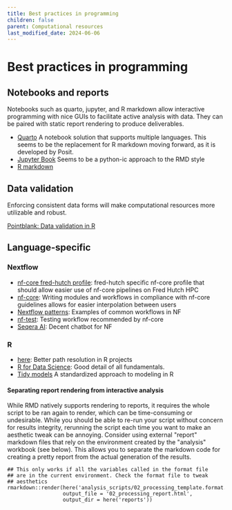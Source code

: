 ```yaml
---
title: Best practices in programming
children: false
parent: Computational resources
last_modified_date: 2024-06-06
---
```


# Best practices in programming

## Notebooks and reports

Notebooks such as quarto, jupyter, and R markdown allow interactive programming with nice GUIs to facilitate active analysis with data. They can be paired with static report rendering to produce deliverables.

- [Quarto](https://quarto.org/) A notebook solution that supports multiple languages. This seems to be the replacement for R markdown moving forward, as it is developed by Posit. 
- [Jupyter Book](https://jupyterbook.org/en/stable/intro.html) Seems to be a python-ic approach to the RMD style
- [R markdown](https://rmarkdown.rstudio.com/) 

## Data validation

Enforcing consistent data forms will make computational resources more utilizable and robust.

[Pointblank: Data validation in R](https://github.com/rstudio/pointblank)

## Language-specific

### Nextflow

- [nf-core fred-hutch profile](https://github.com/nf-core/configs/blob/master/docs/fred_hutch.md): fred-hutch specific nf-core profile that should allow easier use of nf-core pipelines on Fred Hutch HPC 
- [nf-core](https://nf-co.re/docs/): Writing modules and workflows in compliance with nf-core guidelines allows for easier interpolation between users
- [Nextflow patterns](https://nextflow-io.github.io/patterns/): Examples of common workflows in NF
- [nf-test](https://www.nf-test.com/): Testing workflow recommended by nf-core
- [Seqera AI](https://seqera.io/ask-ai/chat): Decent chatbot for NF 

### R

- [here](https://here.r-lib.org/): Better path resolution in R projects
- [R for Data Science](https://r4ds.hadley.nz/): Good detail of all fundamentals.
- [Tidy models](https://www.tidymodels.org/start/models/) A standardized approach to modeling in R

#### Separating report rendering from interactive analysis

While RMD natively supports rendering to reports, it requires the whole script to be ran again to render, which can be time-consuming or undesirable. While you should be able to re-run your script without concern for results integrity, rerunning the script each time you want to make an aesthetic tweak can be annoying. Consider using external "report" markdown files that rely on the environment created by the "analysis" workbook (see below). This allows you to separate the markdown code for creating a pretty report from the actual generation of the results. 

```{r}
## This only works if all the variables called in the format file 
## are in the current environment. Check the format file to tweak
## aesthetics 
rmarkdown::render(here('analysis_scripts/02_processing_template.format.Rmd'),
                  output_file = '02_processing_report.html',
                  output_dir = here('reports'))
```
